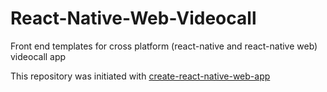 # React-Native-Web-Videocall

Front end templates for cross platform (react-native and react-native web) videocall app

This repository was initiated with [create-react-native-web-app](https://npmjs.org/package/create-react-native-web-app)

